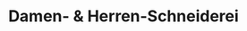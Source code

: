 ---
title: "Damen- & Herren-Schneiderei"
url: /muenchen/damen-und-herren-schneiderei/
shop: Schneiderei
---